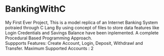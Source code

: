 # BankingWithC
My First Ever Project,
This is a model replica of an Internet Banking System potraied through C Lang
By using concept of files to store data features like Login Credentials and Savings Balance have been inplemented.
A complete Procedural Based Programming Approach.\
Suppports Features: Create Account, Login, Deposit, Withdrawl and Transfer.
Maximum Supported Accounts : 2
